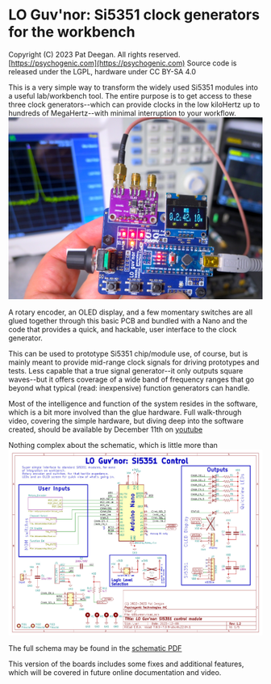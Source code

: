 # LO Guv'nor: Si5351 clock generators for the workbench

Copyright (C) 2023  Pat Deegan.  All rights reserved.
[https://psychogenic.com](https://psychogenic.com)
Source code is released under the LGPL, hardware under CC BY-SA 4.0 

This is a very simple way to transform the widely used Si5351 modules into a useful lab/workbench tool. The entire purpose is to get access to these three clock generators--which can provide clocks in the low kiloHertz up to hundreds of MegaHertz--with minimal interruption to your workflow.
![LO Guv'nor](https://raw.githubusercontent.com/psychogenic/LOGuvnor/main/doc/LOGuvnor-assembled.jpg)



A rotary encoder, an OLED display, and a few momentary switches are all glued together through this basic PCB and bundled with a Nano and the code that provides a quick, and hackable, user interface to the clock generator.



This can be used to prototype Si5351 chip/module use, of course, but is mainly meant to provide mid-range clock signals for driving prototypes and tests. Less capable that a true signal generator--it only outputs square waves--but it offers coverage of a wide band of frequency ranges that go beyond what typical (read: inexpensive) function generators can handle.


Most of the intelligence and function of the system resides in the software, which is a bit more involved than the glue hardware.  Full walk-through video, covering the simple hardware, but diving deep into the software created, should be available by December 11th on [youtube](https://youtu.be/oYbZDdBwuf4)


Nothing complex about the schematic, which is little more than
![LO Guv'nor schematic](https://raw.githubusercontent.com/psychogenic/LOGuvnor/main/doc/LOGuvnor-schematic.jpg)

The full schema may be found in the [schematic PDF](https://raw.githubusercontent.com/psychogenic/LOGuvnor/main/doc/LOGuvnor-schematic.pdf)


This version of the boards includes some fixes and additional features, which will be covered in future online documentation and video.




